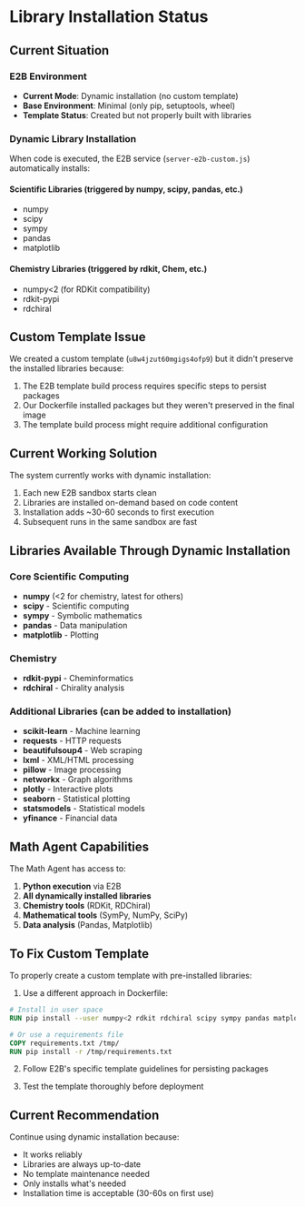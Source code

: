 # Library Installation Status

## Current Situation

### E2B Environment
- **Current Mode**: Dynamic installation (no custom template)
- **Base Environment**: Minimal (only pip, setuptools, wheel)
- **Template Status**: Created but not properly built with libraries

### Dynamic Library Installation
When code is executed, the E2B service (`server-e2b-custom.js`) automatically installs:

#### Scientific Libraries (triggered by numpy, scipy, pandas, etc.)
- numpy
- scipy
- sympy
- pandas
- matplotlib

#### Chemistry Libraries (triggered by rdkit, Chem, etc.)
- numpy<2 (for RDKit compatibility)
- rdkit-pypi
- rdchiral

## Custom Template Issue

We created a custom template (`u8w4jzut60mgigs4ofp9`) but it didn't preserve the installed libraries because:

1. The E2B template build process requires specific steps to persist packages
2. Our Dockerfile installed packages but they weren't preserved in the final image
3. The template build process might require additional configuration

## Current Working Solution

The system currently works with dynamic installation:
1. Each new E2B sandbox starts clean
2. Libraries are installed on-demand based on code content
3. Installation adds ~30-60 seconds to first execution
4. Subsequent runs in the same sandbox are fast

## Libraries Available Through Dynamic Installation

### Core Scientific Computing
- **numpy** (<2 for chemistry, latest for others)
- **scipy** - Scientific computing
- **sympy** - Symbolic mathematics
- **pandas** - Data manipulation
- **matplotlib** - Plotting

### Chemistry
- **rdkit-pypi** - Cheminformatics
- **rdchiral** - Chirality analysis

### Additional Libraries (can be added to installation)
- **scikit-learn** - Machine learning
- **requests** - HTTP requests
- **beautifulsoup4** - Web scraping
- **lxml** - XML/HTML processing
- **pillow** - Image processing
- **networkx** - Graph algorithms
- **plotly** - Interactive plots
- **seaborn** - Statistical plotting
- **statsmodels** - Statistical models
- **yfinance** - Financial data

## Math Agent Capabilities

The Math Agent has access to:
1. **Python execution** via E2B
2. **All dynamically installed libraries**
3. **Chemistry tools** (RDKit, RDChiral)
4. **Mathematical tools** (SymPy, NumPy, SciPy)
5. **Data analysis** (Pandas, Matplotlib)

## To Fix Custom Template

To properly create a custom template with pre-installed libraries:

1. Use a different approach in Dockerfile:
```dockerfile
# Install in user space
RUN pip install --user numpy<2 rdkit rdchiral scipy sympy pandas matplotlib

# Or use a requirements file
COPY requirements.txt /tmp/
RUN pip install -r /tmp/requirements.txt
```

2. Follow E2B's specific template guidelines for persisting packages

3. Test the template thoroughly before deployment

## Current Recommendation

Continue using dynamic installation because:
- It works reliably
- Libraries are always up-to-date
- No template maintenance needed
- Only installs what's needed
- Installation time is acceptable (30-60s on first use)